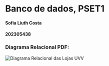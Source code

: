 # Banco de dados, PSET1

#### Sofia Liuth Costa
#### 202305438

### Diagrama Relacional PDF:

![Diagrama Relacional das Lojas UVV](https://github.com/sofialiuth/uvv_bd1_cc1ma/assets/125693615/f14f2d95-c613-48e6-92da-5fcb85c45f66)
